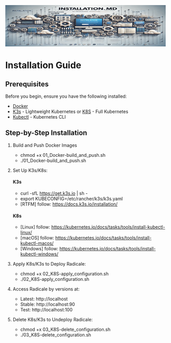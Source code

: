 ![My Image](./assets/installation.png)
# Installation Guide

## Prerequisites
Before you begin, ensure you have the following installed:
- [Docker](https://docs.docker.com/get-docker/)
- [K3s](https://k3s.io/) - Lightweight Kubernetes or [K8S](https://kubernetes.io/) - Full Kubernetes
- [Kubectl](https://kubernetes.io/docs/tasks/tools/install-kubectl/) - Kubernetes CLI

## Step-by-Step Installation
1. Build and Push Docker Images
    - chmod +x 01_Docker-build_and_push.sh
    - ./01_Docker-build_and_push.sh

2. Set Up K3s/K8s:
    #### K3s
    - curl -sfL https://get.k3s.io | sh -
    - export KUBECONFIG=/etc/rancher/k3s/k3s.yaml
    - [RTFM] follow: https://docs.k3s.io/installation/
    #### K8s
    - [Linux]   follow: https://kubernetes.io/docs/tasks/tools/install-kubectl-linux/
    - [macOS]   follow: https://kubernetes.io/docs/tasks/tools/install-kubectl-macos/
    - [Windows] follow: https://kubernetes.io/docs/tasks/tools/install-kubectl-windows/

3. Apply K8s/K3s to Deploy Radicale:
    - chmod +x 02_K8S-apply_configuration.sh
    - ./02_K8S-apply_configuration.sh

4. Access Radicale by versions at:
    - Latest: http://localhost
    - Stable: http://localhost:90
    - Test: http://localhost:100

5. Delete K8s/K3s to Undeploy Radicale:
    - chmod +x 03_K8S-delete_configuration.sh
    - ./03_K8S-delete_configuration.sh



